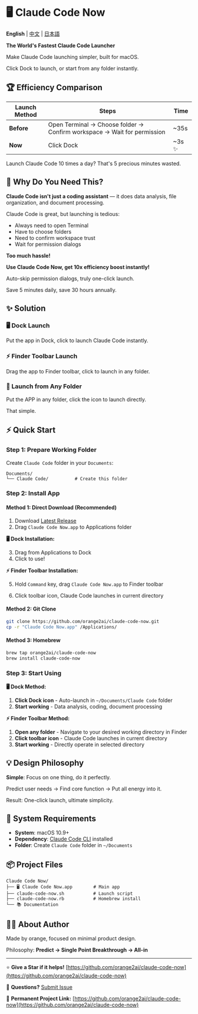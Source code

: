 # 🖥 Claude Code Now

**English** | [中文](README.zh.md) | [日本語](README.ja.md)

**The World's Fastest Claude Code Launcher**

Make Claude Code launching simpler, built for macOS.

Click Dock to launch, or start from any folder instantly.

## 🏆 Efficiency Comparison

| Launch Method | Steps | Time |
|---------------|-------|------|
| **Before** | Open Terminal → Choose folder → Confirm workspace → Wait for permission | ~35s |
| **Now** | Click Dock | ~3s ✨ |

Launch Claude Code 10 times a day? That's 5 precious minutes wasted.

## 🎯 Why Do You Need This?

**Claude Code isn't just a coding assistant** — it does data analysis, file organization, and document processing.

Claude Code is great, but launching is tedious:

- Always need to open Terminal
- Have to choose folders
- Need to confirm workspace trust
- Wait for permission dialogs

**Too much hassle!**

**Use Claude Code Now, get 10x efficiency boost instantly!**

Auto-skip permission dialogs, truly one-click launch.

Save 5 minutes daily, save 30 hours annually.

## ✨ Solution

### 🖥 Dock Launch

Put the app in Dock, click to launch Claude Code instantly.

### ⚡ Finder Toolbar Launch

Drag the app to Finder toolbar, click to launch in any folder.

### 📁 Launch from Any Folder
Put the APP in any folder, click the icon to launch directly.

That simple.


## ⚡ Quick Start

### Step 1: Prepare Working Folder
Create `Claude Code` folder in your `Documents`:

```
Documents/
└── Claude Code/          # Create this folder
```

### Step 2: Install App

#### Method 1: Direct Download (Recommended)
1. Download [Latest Release](https://github.com/orange2ai/claude-code-now/releases)
2. Drag `Claude Code Now.app` to Applications folder

**🖥 Dock Installation:**

3. Drag from Applications to Dock
4. Click to use!

**⚡ Finder Toolbar Installation:**

5. Hold `Command` key, drag `Claude Code Now.app` to Finder toolbar

6. Click toolbar icon, Claude Code launches in current directory

#### Method 2: Git Clone
```bash
git clone https://github.com/orange2ai/claude-code-now.git
cp -r "Claude Code Now.app" /Applications/
```

#### Method 3: Homebrew
```bash
brew tap orange2ai/claude-code-now
brew install claude-code-now
```

### Step 3: Start Using

**🖥 Dock Method:**
1. **Click Dock icon** - Auto-launch in `~/Documents/Claude Code` folder
2. **Start working** - Data analysis, coding, document processing

**⚡ Finder Toolbar Method:**
1. **Open any folder** - Navigate to your desired working directory in Finder
2. **Click toolbar icon** - Claude Code launches in current directory
3. **Start working** - Directly operate in selected directory


## 💡 Design Philosophy

**Simple**: Focus on one thing, do it perfectly.

Predict user needs → Find core function → Put all energy into it.

Result: One-click launch, ultimate simplicity.

## 🔧 System Requirements

- **System**: macOS 10.9+
- **Dependency**: [Claude Code CLI](https://docs.claude.com/en/docs/claude-code) installed
- **Folder**: Create `Claude Code` folder in `~/Documents`

## 📦 Project Files

```
Claude Code Now/
├── 🖥 Claude Code Now.app        # Main app
├── claude-code-now.sh           # Launch script
├── claude-code-now.rb           # Homebrew install
└── 📚 Documentation
```

## 👨‍💼 About Author

Made by orange, focused on minimal product design.

Philosophy: **Predict → Single Point Breakthrough → All-in**

---

⭐ **Give a Star if it helps!** [https://github.com/orange2ai/claude-code-now](https://github.com/orange2ai/claude-code-now)

💬 **Questions?** [Submit Issue](https://github.com/orange2ai/claude-code-now/issues)

🔗 **Permanent Project Link:** [https://github.com/orange2ai/claude-code-now](https://github.com/orange2ai/claude-code-now)